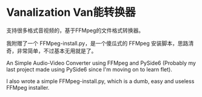 # Vanalization Van能转换器
支持很多格式音视频的，基于FFMpeg的文件格式转换器。

我附赠了一个 FFMpeg-install.py，是一个傻瓜式的 FFMpeg 安装脚本，思路清奇，非常简单，不过基本无用就是了。

An Simple Audio-Video Converter using FFMpeg and PySide6 (Probably my last project made using PySide6 since I'm moving on to learn flet).

I also wrote a simple FFMpeg-install.py, which is a dumb, easy and useless FFMpeg installer.
